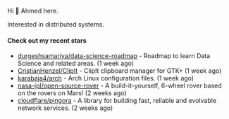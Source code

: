 Hi 👋 Ahmed here.

Interested in distributed systems.

#### Check out my recent stars

- [durgeshsamariya/data-science-roadmap](https://github.com/durgeshsamariya/data-science-roadmap) - Roadmap to learn Data Science and related areas. (1 week ago)
- [CristianHenzel/ClipIt](https://github.com/CristianHenzel/ClipIt) - ClipIt clipboard manager for GTK&#43; (1 week ago)
- [karabaja4/arch](https://github.com/karabaja4/arch) - Arch Linux configuration files. (1 week ago)
- [nasa-jpl/open-source-rover](https://github.com/nasa-jpl/open-source-rover) - A build-it-yourself, 6-wheel rover based on the rovers on Mars! (2 weeks ago)
- [cloudflare/pingora](https://github.com/cloudflare/pingora) - A library for building fast, reliable and evolvable network services. (2 weeks ago)

